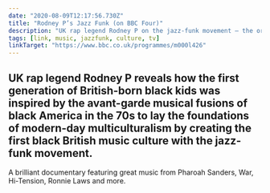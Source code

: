 ```yaml
---
date: "2020-08-09T12:17:56.730Z"
title: "Rodney P’s Jazz Funk (on BBC Four)"
description: "UK rap legend Rodney P on the jazz-funk movement – the original black British music culture"
tags: [link, music, jazzfunk, culture, tv]
linkTarget: "https://www.bbc.co.uk/programmes/m000l426"
---
```

UK rap legend Rodney P reveals how the first generation of British-born black kids was inspired by the avant-garde musical fusions of black America in the 70s to lay the foundations of modern-day multiculturalism by creating the first black British music culture with the jazz-funk movement.
---

A brilliant documentary featuring great music from Pharoah Sanders, War, Hi-Tension, Ronnie Laws and more.
